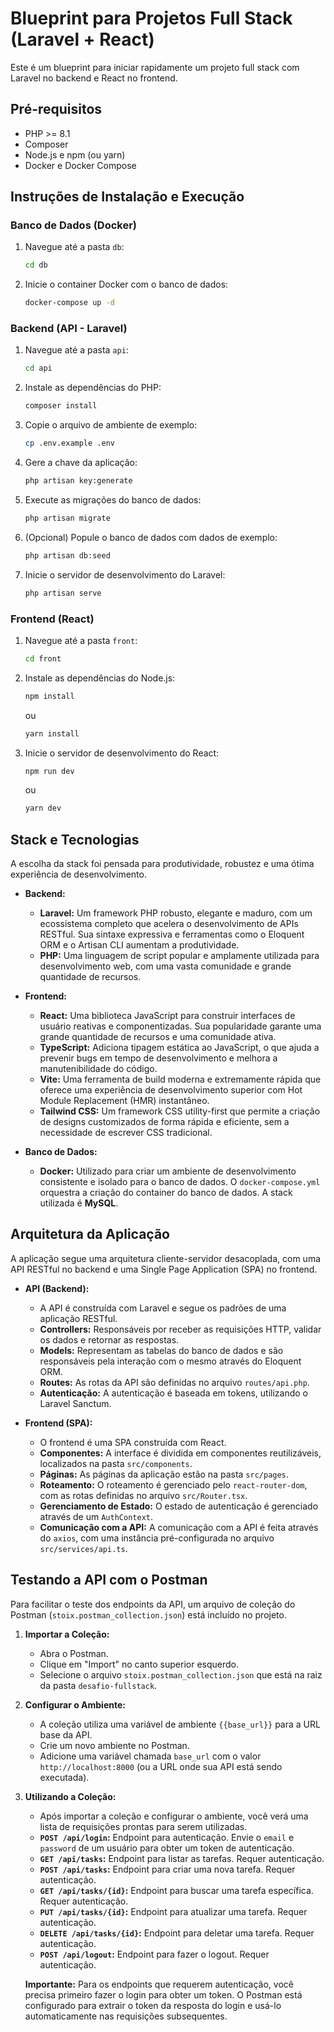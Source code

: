 # Blueprint para Projetos Full Stack (Laravel + React)

Este é um blueprint para iniciar rapidamente um projeto full stack com Laravel no backend e React no frontend.

## Pré-requisitos

- PHP >= 8.1
- Composer
- Node.js e npm (ou yarn)
- Docker e Docker Compose

## Instruções de Instalação e Execução

### Banco de Dados (Docker)

1.  Navegue até a pasta `db`:
    ```bash
    cd db
    ```
2.  Inicie o container Docker com o banco de dados:
    ```bash
    docker-compose up -d
    ```

### Backend (API - Laravel)

1.  Navegue até a pasta `api`:
    ```bash
    cd api
    ```
2.  Instale as dependências do PHP:
    ```bash
    composer install
    ```
3.  Copie o arquivo de ambiente de exemplo:
    ```bash
    cp .env.example .env
    ```
4.  Gere a chave da aplicação:
    ```bash
    php artisan key:generate
    ```
5.  Execute as migrações do banco de dados:
    ```bash
    php artisan migrate
    ```
6.  (Opcional) Popule o banco de dados com dados de exemplo:
    ```bash
    php artisan db:seed
    ```
7.  Inicie o servidor de desenvolvimento do Laravel:
    ```bash
    php artisan serve
    ```

### Frontend (React)

1.  Navegue até a pasta `front`:
    ```bash
    cd front
    ```
2.  Instale as dependências do Node.js:
    ```bash
    npm install
    ```
    ou
    ```bash
    yarn install
    ```
3.  Inicie o servidor de desenvolvimento do React:
    ```bash
    npm run dev
    ```
    ou
    ```bash
    yarn dev
    ```

## Stack e Tecnologias

A escolha da stack foi pensada para produtividade, robustez e uma ótima experiência de desenvolvimento.

-   **Backend:**
    -   **Laravel:** Um framework PHP robusto, elegante e maduro, com um ecossistema completo que acelera o desenvolvimento de APIs RESTful. Sua sintaxe expressiva e ferramentas como o Eloquent ORM e o Artisan CLI aumentam a produtividade.
    -   **PHP:** Uma linguagem de script popular e amplamente utilizada para desenvolvimento web, com uma vasta comunidade e grande quantidade de recursos.

-   **Frontend:**
    -   **React:** Uma biblioteca JavaScript para construir interfaces de usuário reativas e componentizadas. Sua popularidade garante uma grande quantidade de recursos e uma comunidade ativa.
    -   **TypeScript:** Adiciona tipagem estática ao JavaScript, o que ajuda a prevenir bugs em tempo de desenvolvimento e melhora a manutenibilidade do código.
    -   **Vite:** Uma ferramenta de build moderna e extremamente rápida que oferece uma experiência de desenvolvimento superior com Hot Module Replacement (HMR) instantâneo.
    -   **Tailwind CSS:** Um framework CSS utility-first que permite a criação de designs customizados de forma rápida e eficiente, sem a necessidade de escrever CSS tradicional.

-   **Banco de Dados:**
    -   **Docker:** Utilizado para criar um ambiente de desenvolvimento consistente e isolado para o banco de dados. O `docker-compose.yml` orquestra a criação do container do banco de dados. A stack utilizada é **MySQL**.

## Arquitetura da Aplicação

A aplicação segue uma arquitetura cliente-servidor desacoplada, com uma API RESTful no backend e uma Single Page Application (SPA) no frontend.

-   **API (Backend):**
    -   A API é construída com Laravel e segue os padrões de uma aplicação RESTful.
    -   **Controllers:** Responsáveis por receber as requisições HTTP, validar os dados e retornar as respostas.
    -   **Models:** Representam as tabelas do banco de dados e são responsáveis pela interação com o mesmo através do Eloquent ORM.
    -   **Routes:** As rotas da API são definidas no arquivo `routes/api.php`.
    -   **Autenticação:** A autenticação é baseada em tokens, utilizando o Laravel Sanctum.

-   **Frontend (SPA):**
    -   O frontend é uma SPA construída com React.
    -   **Componentes:** A interface é dividida em componentes reutilizáveis, localizados na pasta `src/components`.
    -   **Páginas:** As páginas da aplicação estão na pasta `src/pages`.
    -   **Roteamento:** O roteamento é gerenciado pelo `react-router-dom`, com as rotas definidas no arquivo `src/Router.tsx`.
    -   **Gerenciamento de Estado:** O estado de autenticação é gerenciado através de um `AuthContext`.
    -   **Comunicação com a API:** A comunicação com a API é feita através do `axios`, com uma instância pré-configurada no arquivo `src/services/api.ts`.

## Testando a API com o Postman

Para facilitar o teste dos endpoints da API, um arquivo de coleção do Postman (`stoix.postman_collection.json`) está incluído no projeto.

1.  **Importar a Coleção:**
    -   Abra o Postman.
    -   Clique em "Import" no canto superior esquerdo.
    -   Selecione o arquivo `stoix.postman_collection.json` que está na raiz da pasta `desafio-fullstack`.

2.  **Configurar o Ambiente:**
    -   A coleção utiliza uma variável de ambiente `{{base_url}}` para a URL base da API.
    -   Crie um novo ambiente no Postman.
    -   Adicione uma variável chamada `base_url` com o valor `http://localhost:8000` (ou a URL onde sua API está sendo executada).

3.  **Utilizando a Coleção:**
    -   Após importar a coleção e configurar o ambiente, você verá uma lista de requisições prontas para serem utilizadas.
    -   **`POST /api/login`:** Endpoint para autenticação. Envie o `email` e `password` de um usuário para obter um token de autenticação.
    -   **`GET /api/tasks`:** Endpoint para listar as tarefas. Requer autenticação.
    -   **`POST /api/tasks`:** Endpoint para criar uma nova tarefa. Requer autenticação.
    -   **`GET /api/tasks/{id}`:** Endpoint para buscar uma tarefa específica. Requer autenticação.
    -   **`PUT /api/tasks/{id}`:** Endpoint para atualizar uma tarefa. Requer autenticação.
    -   **`DELETE /api/tasks/{id}`:** Endpoint para deletar uma tarefa. Requer autenticação.
    -   **`POST /api/logout`:** Endpoint para fazer o logout. Requer autenticação.

    **Importante:** Para os endpoints que requerem autenticação, você precisa primeiro fazer o login para obter um token. O Postman está configurado para extrair o token da resposta do login e usá-lo automaticamente nas requisições subsequentes.
